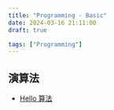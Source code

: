 ```yaml
---
title: "Programming - Basic"
date: 2024-03-16 21:11:00
draft: true

tags: ["Programming"]
---
```


## 演算法
- [Hello 算法](https://www.hello-algo.com/chapter_preface/)

